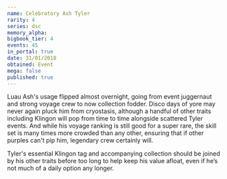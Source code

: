 ```yaml
---
name: Celebratory Ash Tyler
rarity: 4
series: dsc
memory_alpha:
bigbook_tier: 4
events: 45
in_portal: true
date: 31/01/2018
obtained: Event
mega: false
published: true
---
```


Luau Ash's usage flipped almost overnight, going from event juggernaut and strong voyage crew to now collection fodder. Disco days of yore may never again pluck him from cryostasis, although a handful of other traits including Klingon will pop from time to time alongside scattered Tyler events. And while his voyage ranking is still good for a super rare, the skill set is many times more crowded than any other, ensuring that if other purples can't pip him, legendary crew certainly will.

Tyler's essential Klingon tag and accompanying collection should be joined by his other traits before too long to help keep his value afloat, even if he’s not much of a daily option any longer.
